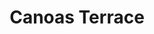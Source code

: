 ---
title: Canoas Terrace
phone: (408) 448-1592
website: http://www.fpiliving.com/san-jose-folsom/canoas-terrace-multi-family-apartment-management/
management: FPI Management, Inc.
location: "San Jose"
tags: []
---